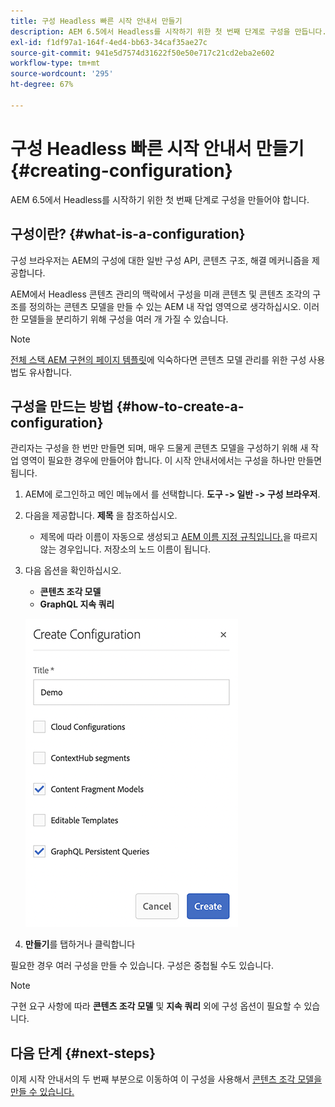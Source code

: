 ```yaml
---
title: 구성 Headless 빠른 시작 안내서 만들기
description: AEM 6.5에서 Headless를 시작하기 위한 첫 번째 단계로 구성을 만듭니다.
exl-id: f1df97a1-164f-4ed4-bb63-34caf35ae27c
source-git-commit: 941e5d7574d31622f50e50e717c21cd2eba2e602
workflow-type: tm+mt
source-wordcount: '295'
ht-degree: 67%

---
```


# 구성 Headless 빠른 시작 안내서 만들기 {#creating-configuration}

AEM 6.5에서 Headless를 시작하기 위한 첫 번째 단계로 구성을 만들어야 합니다.

## 구성이란? {#what-is-a-configuration}

구성 브라우저는 AEM의 구성에 대한 일반 구성 API, 콘텐츠 구조, 해결 메커니즘을 제공합니다.

AEM에서 Headless 콘텐츠 관리의 맥락에서 구성을 미래 콘텐츠 및 콘텐츠 조각의 구조를 정의하는 콘텐츠 모델을 만들 수 있는 AEM 내 작업 영역으로 생각하십시오. 이러한 모델들을 분리하기 위해 구성을 여러 개 가질 수 있습니다.

>[!NOTE]
>
>[전체 스택 AEM 구현의 페이지 템플릿](/help/sites-authoring/templates.md)에 익숙하다면 콘텐츠 모델 관리를 위한 구성 사용법도 유사합니다.

## 구성을 만드는 방법 {#how-to-create-a-configuration}

관리자는 구성을 한 번만 만들면 되며, 매우 드물게 콘텐츠 모델을 구성하기 위해 새 작업 영역이 필요한 경우에 만들어야 합니다. 이 시작 안내서에서는 구성을 하나만 만들면 됩니다.

1. AEM에 로그인하고 메인 메뉴에서 를 선택합니다. **도구 -> 일반 -> 구성 브라우저**.
1. 다음을 제공합니다. **제목** 을 참조하십시오.
   * 제목에 따라 이름이 자동으로 생성되고 [AEM 이름 지정 규칙입니다.](/help/sites-developing/naming-conventions.md)을 따르지 않는 경우입니다. 저장소의 노드 이름이 됩니다.
1. 다음 옵션을 확인하십시오.
   * **콘텐츠 조각 모델**
   * **GraphQL 지속 쿼리**

   ![구성 만들기](assets/create-configuration.png)

1. **만들기**&#x200B;를 탭하거나 클릭합니다

필요한 경우 여러 구성을 만들 수 있습니다. 구성은 중첩될 수도 있습니다.

>[!NOTE]
>
>구현 요구 사항에 따라 **콘텐츠 조각 모델** 및 **지속 쿼리** 외에 구성 옵션이 필요할 수 있습니다.

## 다음 단계 {#next-steps}

이제 시작 안내서의 두 번째 부분으로 이동하여 이 구성을 사용해서 [콘텐츠 조각 모델을 만들 수 있습니다.](create-content-model.md)

<!--
>[!TIP]
>
>For complete details about the Configuration Browser, [see the Configuration Browser documentation.](/help/sites-developing/configurations.md)
-->

